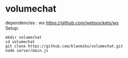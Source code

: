 # volumechat
dependencies : ws   https://github.com/websockets/ws  
Setup: 
``` 
mkdir volumechat
cd volumechat
git clone https://github.com/klanmiko/volumechat.git
node server/main.js
```

